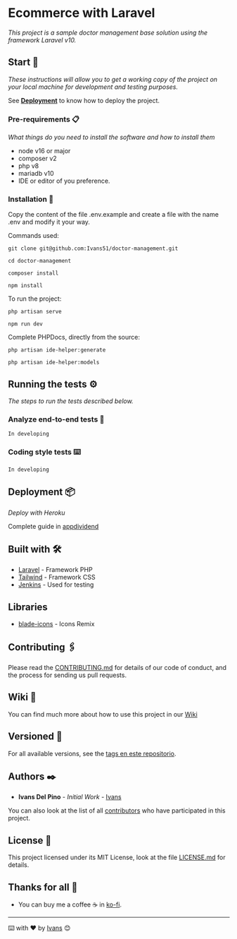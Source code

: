 # Ecommerce with Laravel

_This project is a sample doctor management base solution using the framework Laravel v10._

## Start 🚀

_These instructions will allow you to get a working copy of the project on your local machine for development and
testing purposes._

See [**Deployment**](#deployment-) to know how to deploy the project.

### Pre-requirements 📋

_What things do you need to install the software and how to install them_

- node v16 or major
- composer v2
- php v8
- mariadb v10
- IDE or editor of you preference.

### Installation 🔧

Copy the content of the file .env.example and create a file with the name .env and modify it your way.

Commands used:

```console
git clone git@github.com:Ivans51/doctor-management.git 
```

```console
cd doctor-management
```

```console
composer install 
```

```console
npm install 
```

To run the project:

```console
php artisan serve
```

```console
npm run dev
```

Complete PHPDocs, directly from the source:

```console
php artisan ide-helper:generate
```

```console
php artisan ide-helper:models
```

## Running the tests ⚙️

_The steps to run the tests described below._

### Analyze end-to-end tests 🔩

```
In developing
```

### Coding style tests ⌨️

```
In developing
```

## Deployment 📦

_Deploy with Heroku_

Complete guide in [appdividend](https://appdividend.com/2022/03/01/how-to-deploy-laravel-project-on-heroku/)

## Built with 🛠️

* [Laravel](https://laravel.com/docs/10.x) - Framework PHP
* [Tailwind](https://tailwindcss.com/docs/installation) - Framework CSS
* [Jenkins](https://www.jenkins.io) - Used for testing

## Libraries
* [blade-icons](https://blade-ui-kit.com/blade-icons) - Icons Remix

## Contributing 🖇️

Please read the [CONTRIBUTING.md](https://github.com/Ivans51/octor-management/blob/main/CONTRIBUTING.md) for details of
our code of conduct, and the process for sending us pull requests.

## Wiki 📖

You can find much more about how to use this project in our [Wiki](https://github.com/Ivans51/octor-management/wiki)

## Versioned 📌

For all available versions, see the [tags en este repositorio](https://github.com/Ivans51/octor-management/tags).

## Authors ✒️

* **Ivans Del Pino** - *Initial Work* - [Ivans](https://github.com/Ivans51)

You can also look at the list of all [contributors](https://github.com/Ivans51/octor-management/contributors) who have
participated in this project.

## License 📄

This project licensed under its MIT License, look at the
file [LICENSE.md](https://github.com/Ivans51/octor-management/blob/main/LICENSE.md) for details.

## Thanks for all 🎁

* You can buy me a coffee ☕ in [ko-fi](https://ko-fi.com/ivans511).

---
⌨️ with ❤️ by [Ivans](https://github.com/Ivans51/octor-management/graphs/contributors) 😊
